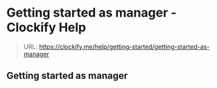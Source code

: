 # Getting started as manager - Clockify Help

> URL: https://clockify.me/help/getting-started/getting-started-as-manager

## Getting started as manager